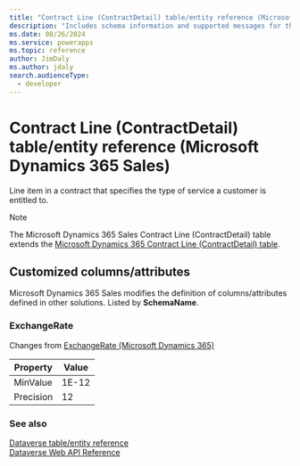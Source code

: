 ```yaml
---
title: "Contract Line (ContractDetail) table/entity reference (Microsoft Dynamics 365 Sales)"
description: "Includes schema information and supported messages for the Contract Line (ContractDetail) table/entity with Microsoft Dynamics 365 Sales."
ms.date: 08/26/2024
ms.service: powerapps
ms.topic: reference
author: JimDaly
ms.author: jdaly
search.audienceType: 
  - developer
---
```


# Contract Line (ContractDetail) table/entity reference (Microsoft Dynamics 365 Sales)

Line item in a contract that specifies the type of service a customer is entitled to.

> [!NOTE]
> The Microsoft Dynamics 365 Sales Contract Line (ContractDetail) table extends the [Microsoft Dynamics 365 Contract Line (ContractDetail) table](/dynamics365/developer/entities/contractdetail).



## Customized columns/attributes

Microsoft Dynamics 365 Sales modifies the definition of columns/attributes defined in other solutions. Listed by **SchemaName**.

### <a name="BKMK_ExchangeRate"></a> ExchangeRate

Changes from [ExchangeRate (Microsoft Dynamics 365)](/dynamics365/developer/entities/contractdetail#BKMK_ExchangeRate)

|Property|Value|
|---|---|
|MinValue|1E-12|
|Precision|12|




### See also

[Dataverse table/entity reference](../about-entity-reference.md)  
[Dataverse Web API Reference](/power-apps/developer/data-platform/webapi/reference/about)   

